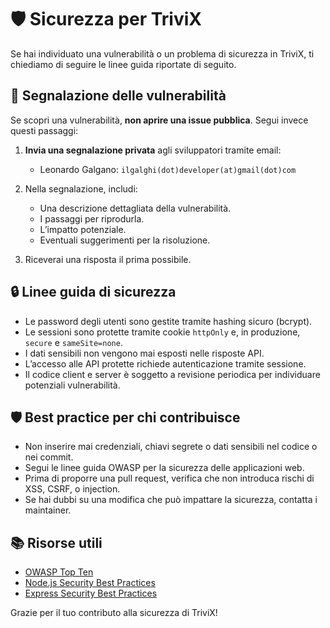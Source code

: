 # 🛡️ Sicurezza per TriviX
Se hai individuato una vulnerabilità o un problema di sicurezza in TriviX, ti chiediamo di seguire le linee guida riportate di seguito.

## 📢 Segnalazione delle vulnerabilità

Se scopri una vulnerabilità, **non aprire una issue pubblica**. Segui invece questi passaggi:

1. **Invia una segnalazione privata** agli sviluppatori tramite email:
   - Leonardo Galgano: `ilgalghi(dot)developer(at)gmail(dot)com`

2. Nella segnalazione, includi:
   - Una descrizione dettagliata della vulnerabilità.
   - I passaggi per riprodurla.
   - L’impatto potenziale.
   - Eventuali suggerimenti per la risoluzione.

3. Riceverai una risposta il prima possibile.

## 🔒 Linee guida di sicurezza
- Le password degli utenti sono gestite tramite hashing sicuro (bcrypt).
- Le sessioni sono protette tramite cookie `httpOnly` e, in produzione, `secure` e `sameSite=none`.
- I dati sensibili non vengono mai esposti nelle risposte API.
- L’accesso alle API protette richiede autenticazione tramite sessione.
- Il codice client e server è soggetto a revisione periodica per individuare potenziali vulnerabilità.

## 🛡️ Best practice per chi contribuisce
- Non inserire mai credenziali, chiavi segrete o dati sensibili nel codice o nei commit.
- Segui le linee guida OWASP per la sicurezza delle applicazioni web.
- Prima di proporre una pull request, verifica che non introduca rischi di XSS, CSRF, o injection.
- Se hai dubbi su una modifica che può impattare la sicurezza, contatta i maintainer.

## 📚 Risorse utili
- [OWASP Top Ten](https://owasp.org/www-project-top-ten/)
- [Node.js Security Best Practices](https://cheatsheetseries.owasp.org/cheatsheets/Nodejs_Security_Cheat_Sheet.html)
- [Express Security Best Practices](https://expressjs.com/en/advanced/best-practice-security.html)

Grazie per il tuo contributo alla sicurezza di TriviX!